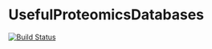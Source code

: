 # UsefulProteomicsDatabases 
[![Build Status](https://travis-ci.org/stefanks/UsefulProteomicsDatabases.svg?branch=master)](https://travis-ci.org/stefanks/UsefulProteomicsDatabases)

